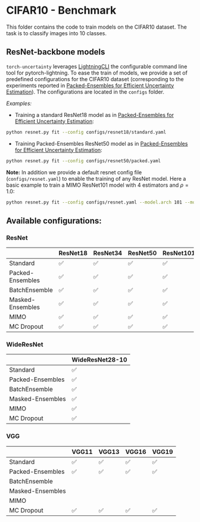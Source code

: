 # CIFAR10 - Benchmark

This folder contains the code to train models on the CIFAR10 dataset. The task is to classify images into $10$ classes.

## ResNet-backbone models

`torch-uncertainty` leverages [LightningCLI](https://lightning.ai/docs/pytorch/stable/api/lightning.pytorch.cli.LightningCLI.html#lightning.pytorch.cli.LightningCLI) the configurable command line tool for pytorch-lightning. To ease the train of models, we provide a set of predefined configurations for the CIFAR10 dataset (corresponding to the experiments reported in [Packed-Ensembles for Efficient Uncertainty Estimation](https://arxiv.org/abs/2210.09184)). The configurations are located in the `configs` folder.

*Examples:*

* Training a standard ResNet18 model as in [Packed-Ensembles for Efficient Uncertainty Estimation](https://arxiv.org/abs/2210.09184):

```bash
python resnet.py fit --config configs/resnet18/standard.yaml
```

* Training Packed-Ensembles ResNet50 model as in [Packed-Ensembles for Efficient Uncertainty Estimation](https://arxiv.org/abs/2210.09184):

```bash
python resnet.py fit --config configs/resnet50/packed.yaml
```


**Note:** In addition we provide a default resnet config file (`configs/resnet.yaml`) to enable the training of any ResNet model. Here a basic example to train a MIMO ResNet101 model with $4$ estimators and $\rho=1.0$:

```bash
python resnet.py fit --config configs/resnet.yaml --model.arch 101 --model.version mimo --model.num_estimators 4 --model.rho 1.0
```

## Available configurations:

### ResNet

||ResNet18|ResNet34|ResNet50|ResNet101|ResNet152|
|---|---|---|---|---|---|
|Standard|✅|✅|✅|✅|✅|
|Packed-Ensembles|✅|✅|✅|✅|✅|
|BatchEnsemble|✅|✅|✅|✅|✅|
|Masked-Ensembles|✅|✅|✅|✅|✅|
|MIMO|✅|✅|✅|✅|✅|
|MC Dropout|✅|✅|✅|✅|✅|


### WideResNet

||WideResNet28-10|
|---|---|
|Standard|✅|
|Packed-Ensembles|✅|
|BatchEnsemble|✅|
|Masked-Ensembles|✅|
|MIMO|✅|
|MC Dropout|✅|

### VGG

||VGG11|VGG13|VGG16|VGG19|
|---|---|---|---|---|
|Standard|✅|✅|✅|✅|
|Packed-Ensembles|✅|✅|✅|✅|
|BatchEnsemble|||||
|Masked-Ensembles|||||
|MIMO|||||
|MC Dropout|✅|✅|✅|✅|
